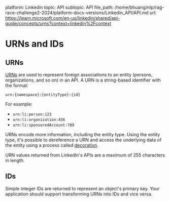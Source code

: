 platform: Linkedin
topic: API
subtopic: API
file_path: /home/bhuang/nlp/rag-race-challenge2-2024/platform-docs-versions/Linkedin_API/API.md
url: https://learn.microsoft.com/en-us/linkedin/shared/api-guide/concepts/urns?context=linkedin%2Fcontext

# URNs and IDs

## URNs

[URNs](http://www.ietf.org/rfc/rfc2141.txt) are used to represent foreign associations to an entity (persons, organizations, and so on) in an API. A URN is a string-based identifier with the format:

`urn:{namespace}:{entityType}:{id}`

For example:

* `urn:li:person:123`
* `urn:li:organization:456`
* `urn:li:sponsoredAccount:789`

URNs encode more information, including the entity type. Using the entity type, it's possible to dereference a URN and access the underlying data of the entity using a process called [decoration](https://learn.microsoft.com/en-us/linkedin/shared/api-guide/concepts/decoration?context=linkedin/context).

URN values returned from LinkedIn's APIs are a maximum of 255 characters in length.

## IDs

Simple integer IDs are returned to represent an object's primary key. Your application should support transforming URNs into IDs and vice versa.